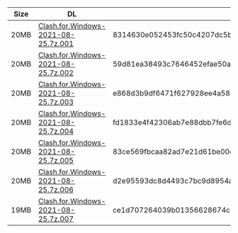 |    Size   |     DL  | sha512sum |
|  ---  |  ---  |  ---  |
| 20MB | [Clash.for.Windows-2021-08-25.7z.001](https://cdn.jsdelivr.net/gh/appleians/cfw_m1@main/Clash.for.Windows-2021-08-25.7z.001) | 8314630e052453fc50c4207dc5b25ecceeac113578e815db693945954c67537b08a059f1450f19f227bcdefa6d455115f5260454b19a6fb0c1937a154590ee9c |
| 20MB | [Clash.for.Windows-2021-08-25.7z.002](https://cdn.jsdelivr.net/gh/appleians/cfw_m1@main/Clash.for.Windows-2021-08-25.7z.002) | 59d81ea38493c7646452efae50a477a32b3fb18e079bede71626afa649472d409dc9b0db6f4197d8d7445137084382aa1233aba16d58bebbae52f59e0165af5d |
| 20MB | [Clash.for.Windows-2021-08-25.7z.003](https://cdn.jsdelivr.net/gh/appleians/cfw_m1@main/Clash.for.Windows-2021-08-25.7z.003) | e868d3b9df6471f627928ee4a58ea737482668b0429e66a9c7bec6e644e9b1d43f8445bde64e4323d64d40979899c21cbe95921340d9d86d8adad30c15cc393a |
| 20MB | [Clash.for.Windows-2021-08-25.7z.004](https://cdn.jsdelivr.net/gh/appleians/cfw_m1@main/Clash.for.Windows-2021-08-25.7z.004) | fd1833e4f42306ab7e88dbb7fe6df335b5a52377b259d91acf006dd6d0026327808af87b48f1cde510cabee3c4240f4c1193d66e5c724181012cc2e0fc2dd127 |
| 20MB | [Clash.for.Windows-2021-08-25.7z.005](https://cdn.jsdelivr.net/gh/appleians/cfw_m1@main/Clash.for.Windows-2021-08-25.7z.005) | 83ce569fbcaa82ad7e21d61be00cd28b8a163b33700ce9ec86906269a4df31a3263470bd9236eb0028098b545b04e531c37e20ce5f0c0250a8e20cd5326acf85 |
| 20MB | [Clash.for.Windows-2021-08-25.7z.006](https://cdn.jsdelivr.net/gh/appleians/cfw_m1@main/Clash.for.Windows-2021-08-25.7z.006) | d2e95593dc8d4493c7bc9d8954ac9fc03442dc9f7c00282fe651ba466f3d804c8ceac3330d35c40e4d05b9600abafb22a6f7f0beace308d0c66fea4274ae8579 |
| 19MB | [Clash.for.Windows-2021-08-25.7z.007](https://cdn.jsdelivr.net/gh/appleians/cfw_m1@main/Clash.for.Windows-2021-08-25.7z.007) | ce1d707264039b01356628674c378a875fdc171bfa7e7c975326e117585396cbdc873c4a632667b5a9a591be98af5a629f8d1c76e76b4db5fd7d781a38643b1e |
